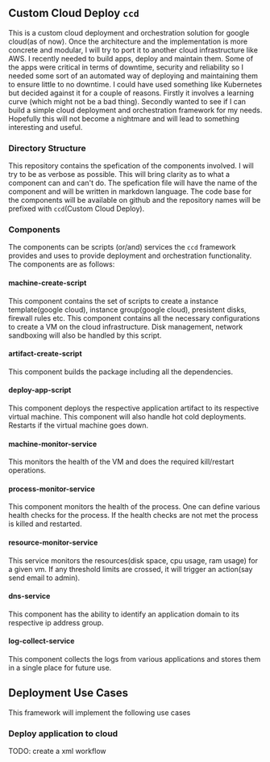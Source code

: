 ## Custom Cloud Deploy `ccd`
This is a custom cloud deployment and orchestration solution for google cloud(as of now). Once the architecture and the implementation is more concrete and modular, I will try to port it to another cloud infrastructure like AWS. I recently needed to build apps, deploy and maintain them. Some of the apps were critical in terms of downtime, security and reliability so I needed some sort of an automated way of deploying and maintaining them to ensure little to no downtime. I could have used something like Kubernetes but decided against it for a couple of reasons. Firstly it involves a learning curve (which might not be a bad thing). Secondly wanted to see if I can build a simple cloud deployment and orchestration framework for my needs. Hopefully this will not become a nightmare and will lead to something interesting and useful.

### Directory Structure
This repository contains the spefication of the components involved. I will try to be as verbose as possible. This will bring clarity as to what a component can and can't do. The spefication file will have the name of the component and will be written in markdown language. The code base for the components will be available on github and the repository names will be prefixed with `ccd`(Custom Cloud Deploy).

### Components
The components can be scripts (or/and) services the `ccd` framework provides and uses to provide deployment and orchestration functionality. The components are as follows:

#### machine-create-script
This component contains the set of scripts to create a instance template(google cloud), instance group(google cloud), presistent disks, firewall rules etc. This component contains all the necessary configurations to create a VM on the cloud infrastructure. Disk management, network sandboxing will also be handled by this script.

#### artifact-create-script
This component builds the package including all the dependencies.

#### deploy-app-script
This component deploys the respective application artifact to its respective virtual machine. This component will also handle hot cold deployments. Restarts if the virtual machine goes down.

#### machine-monitor-service
This monitors the health of the VM and does the required kill/restart operations.

#### process-monitor-service
This component monitors the health of the process. One can define various health checks for the process. If the health checks are not met the process is killed and restarted.

#### resource-monitor-service
This service monitors the resources(disk space, cpu usage, ram usage) for a given vm. If any threshold limits
are crossed, it will trigger an action(say send email to admin).

#### dns-service
This component has the ability to identify an application domain to its respective ip address group.

#### log-collect-service
This component collects the logs from various applications and stores them in a single place for future use.


## Deployment Use Cases
This framework will implement the following use cases

### Deploy application to cloud
TODO: create a xml workflow
